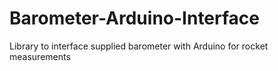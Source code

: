 # Barometer-Arduino-Interface
Library to interface supplied barometer with Arduino for rocket measurements
